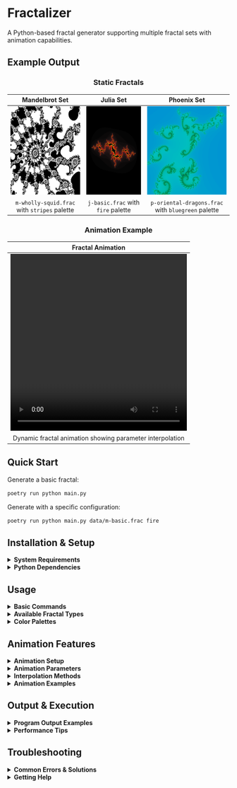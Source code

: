 # Fractalizer

A Python-based fractal generator supporting multiple fractal sets with animation capabilities.

## Example Output

<div align="center">

### Static Fractals

| Mandelbrot Set | Julia Set | Phoenix Set |
|:---:|:---:|:---:|
| <img src="exampleoutput/m-wholly-squid.png" width="200" height="200" alt="Mandelbrot"> | <img src="exampleoutput/j-basic.png" width="200" height="200" alt="Julia"> | <img src="exampleoutput/p-oriental-dragons.png" width="200" height="200" alt="Phoenix"> |
| `m-wholly-squid.frac` with `stripes` palette | `j-basic.frac` with `fire` palette | `p-oriental-dragons.frac` with `bluegreen` palette |

### Animation Example

| Fractal Animation |
|:---:|
| <video width="400" height="400" controls><source src="exampleoutput/sickanimation.mp4" type="video/mp4">Your browser does not support the video tag.</video> |
| Dynamic fractal animation showing parameter interpolation |

</div>

## Quick Start

Generate a basic fractal:
```bash
poetry run python main.py
```

Generate with a specific configuration:
```bash
poetry run python main.py data/m-basic.frac fire
```

## Installation & Setup

<details>
<summary><strong>System Requirements</strong></summary>

- Python 3.8.1 or higher
- tkinter GUI support (usually included with Python)

**Installing tkinter on Linux (if needed):**
```bash
# Ubuntu/Debian
sudo apt-get install python3-tk

# Fedora/RHEL/CentOS
sudo dnf install tkinter

# Arch Linux
sudo pacman -S tk
```
</details>

<details>
<summary><strong>Python Dependencies</strong></summary>

**Recommended: Using Poetry**
```bash
# Install basic dependencies
poetry install

# Install with animation support
poetry install --with animation
```

**Alternative: Manual Installation**
```bash
# Basic requirements
pip install colour pygame

# Animation requirements (optional)
pip install opencv-python numpy pillow imageio
```
</details>

## Usage

<details>
<summary><strong>Basic Commands</strong></summary>

**Default fractal (Phoenix):**
```bash
poetry run python main.py
```

**Specify configuration file:**
```bash
poetry run python main.py data/m-basic.frac
```

**With color palette:**
```bash
poetry run python main.py data/m-basic.frac fire
```

**Headless mode (no GUI):**
```bash
poetry run python main.py data/m-basic.frac --no-gui
```
</details>

<details>
<summary><strong>Available Fractal Types</strong></summary>

Configuration files are located in the `/data` folder:

- **m-*** - Mandelbrot fractals
- **j-*** - Julia fractals  
- **p-*** - Phoenix fractals
- **bs-*** - Burning Ship fractals
- **bsj-*** - Burning Ship Julia fractals

**Examples:**
- `data/m-basic.frac` - Basic Mandelbrot set
- `data/j-basic.frac` - Basic Julia set
- `data/p-monkey-knife-fight.frac` - Phoenix fractal
- `data/bs-basic.frac` - Burning Ship fractal
</details>

<details>
<summary><strong>Color Palettes</strong></summary>

Available palettes to use as the second argument:

- **default** - Standard rainbow colors
- **rainbow** - Full rainbow spectrum
- **fire** - Flame colors
- **bluegreen** - Blue and green spectrum
- **stripes** - Black and white
- **christmas** - Red and green colors

**Example:**
```bash
poetry run python main.py data/m-basic.frac christmas
```
</details>

## Animation Features

<details>
<summary><strong>Animation Setup</strong></summary>

Animation requires additional dependencies:
```bash
poetry install --with animation
```

**Note:** FFmpeg is recommended for best video quality but the system will fall back to Python libraries if unavailable.

**Automatic Duration Adjustment:** All animations are automatically ensured to be at least 5 seconds long. If your frame count and FPS would result in a shorter animation, the FPS will be automatically reduced to achieve the minimum duration.
</details>

<details>
<summary><strong>Animation Parameters</strong></summary>

Animate these fractal parameters:

- **centerx** / **centery** - Pan across the fractal plane
- **axislength** - Zoom in or out
- **creal** / **cimag** - Julia set constants (Julia fractals)
- **preal** / **pimag** - Phoenix fractal constants (Phoenix fractals)

**Basic syntax:**
```bash
poetry run python main.py [config] [palette] --animate \
    --parameter [param] --start [value] --end [value] --frames [count]
```
</details>

<details>
<summary><strong>Interpolation Methods</strong></summary>

Control how parameter values change over time:

- **linear** - Constant rate of change (default)
- **ease-in-out** - Smooth acceleration and deceleration
- **sine-wave** - Oscillating motion
- **back-and-forth** - Go from start to end and back

**Example:**
```bash
poetry run python main.py data/m-basic.frac fire --animate \
    --parameter axislength --start 4.0 --end 0.1 --frames 60 \
    --interpolation ease-in-out
```
</details>

<details>
<summary><strong>Animation Examples</strong></summary>

**Basic zoom animation:**
```bash
poetry run python main.py data/m-basic.frac fire --animate \
    --parameter axislength --start 4.0 --end 0.1 --frames 60
```

**Smooth panning animation:**
```bash
poetry run python main.py data/j-basic.frac rainbow --animate \
    --parameter centerx --start -2.0 --end 2.0 --frames 120 \
    --interpolation ease-in-out --fps 30
```

**Julia constant morphing:**
```bash
poetry run python main.py data/j-basic.frac christmas --animate \
    --parameter creal --start -1.0 --end 1.0 --frames 90 \
    --interpolation sine-wave --quality high
```

**High quality oscillating zoom:**
```bash
poetry run python main.py data/m-basic.frac fire --animate \
    --parameter axislength --start 2.0 --end 0.01 \
    --interpolation back-and-forth --quality lossless --fps 60
```
</details>

## Output & Execution

<details>
<summary><strong>Program Output Examples</strong></summary>

**GUI Mode:**
```
Rendering phoenix fractal
[100% =================================]
Done in 2.430 seconds!
Close the image window to exit the program
```

**Headless Mode:**
```
Rendering mandelbrot fractal
[100% =================================]
Done in 1.911 seconds!
Image saved to ./output/mandelbrot.png
```

**Animation Mode:**
```
Starting animation generation: AnimationConfig(frames=60, parameter='axislength', range=4.0→0.1, output='zoom')
Generated 60 interpolated values
Generating frame 60/60 (axislength=0.100000)
Generated 60 frame images
Video successfully created: ./output/zoom.mp4
Cleanup complete: 60 files removed
Animation complete: ./output/zoom.mp4
```
</details>

<details>
<summary><strong>Performance Tips</strong></summary>

- Use `--no-gui` for faster generation when preview isn't needed
- Use lower frame counts for testing animations
- Use 'low' quality setting for preview animations  
- Higher iteration counts create more detail but take longer to render
- Test with small parameter ranges before creating long animations
- All animations are automatically at least 5 seconds long for better visibility
</details>

## Troubleshooting

<details>
<summary><strong>Common Errors & Solutions</strong></summary>

| Error | Message | Solution |
|-------|---------|----------|
| **File Not Found** | `FileNotFoundError: [Errno 2] No such file or directory` | Verify file paths are correct |
| **Incorrect Fractal Type** | `Warning! incompatible fractal type detected` | Use correct fractal configuration file |
| **Invalid Palette** | `ValueError: Unknown palette name` | Use valid palette names listed above |
| **Animation Dependencies** | `ImportError: Animation dependencies not installed` | Run `poetry install --with animation` |
| **Video Creation Failed** | `All video creation methods failed` | Install ffmpeg or ensure Python video libraries are available |
| **Invalid Parameter** | `ValueError: Invalid parameter` | Use valid parameters: centerx, centery, axislength, creal, cimag, preal, pimag |
| **Missing Configuration** | `File not found in data directory` | Ensure fractal configuration file exists in `/data` folder |
</details>

<details>
<summary><strong>Getting Help</strong></summary>

**View available options:**
```bash
poetry run python main.py --help
```

**List available fractal configurations:**
```bash
ls data/*.frac
```

**Test basic functionality:**
```bash
poetry run python main.py data/m-basic.frac --no-gui
```
</details>

